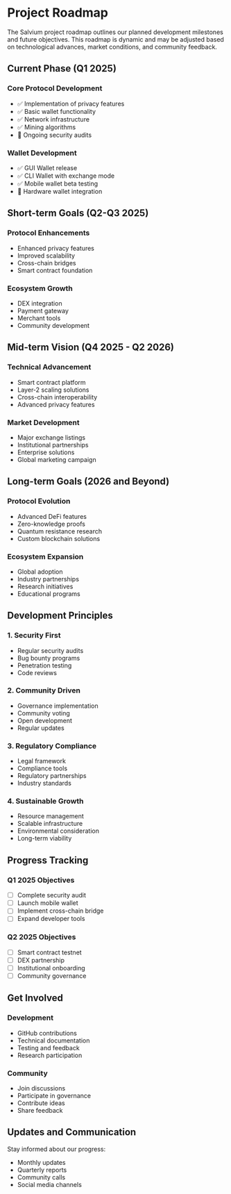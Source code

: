 # Project Roadmap

The Salvium project roadmap outlines our planned development milestones and future objectives. This roadmap is dynamic and may be adjusted based on technological advances, market conditions, and community feedback.

## Current Phase (Q1 2025)

### Core Protocol Development
- ✅ Implementation of privacy features
- ✅ Basic wallet functionality
- ✅ Network infrastructure
- ✅ Mining algorithms
- 🔄 Ongoing security audits

### Wallet Development
- ✅ GUI Wallet release
- ✅ CLI Wallet with exchange mode
- ✅ Mobile wallet beta testing
- 🔄 Hardware wallet integration

## Short-term Goals (Q2-Q3 2025)

### Protocol Enhancements
- Enhanced privacy features
- Improved scalability
- Cross-chain bridges
- Smart contract foundation

### Ecosystem Growth
- DEX integration
- Payment gateway
- Merchant tools
- Community development

## Mid-term Vision (Q4 2025 - Q2 2026)

### Technical Advancement
- Smart contract platform
- Layer-2 scaling solutions
- Cross-chain interoperability
- Advanced privacy features

### Market Development
- Major exchange listings
- Institutional partnerships
- Enterprise solutions
- Global marketing campaign

## Long-term Goals (2026 and Beyond)

### Protocol Evolution
- Advanced DeFi features
- Zero-knowledge proofs
- Quantum resistance research
- Custom blockchain solutions

### Ecosystem Expansion
- Global adoption
- Industry partnerships
- Research initiatives
- Educational programs

## Development Principles

### 1. Security First
- Regular security audits
- Bug bounty programs
- Penetration testing
- Code reviews

### 2. Community Driven
- Governance implementation
- Community voting
- Open development
- Regular updates

### 3. Regulatory Compliance
- Legal framework
- Compliance tools
- Regulatory partnerships
- Industry standards

### 4. Sustainable Growth
- Resource management
- Scalable infrastructure
- Environmental consideration
- Long-term viability

## Progress Tracking

### Q1 2025 Objectives
- [ ] Complete security audit
- [ ] Launch mobile wallet
- [ ] Implement cross-chain bridge
- [ ] Expand developer tools

### Q2 2025 Objectives
- [ ] Smart contract testnet
- [ ] DEX partnership
- [ ] Institutional onboarding
- [ ] Community governance

## Get Involved

### Development
- GitHub contributions
- Technical documentation
- Testing and feedback
- Research participation

### Community
- Join discussions
- Participate in governance
- Contribute ideas
- Share feedback

## Updates and Communication

Stay informed about our progress:
- Monthly updates
- Quarterly reports
- Community calls
- Social media channels
